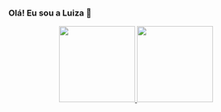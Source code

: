 ### Olá! Eu sou a Luiza 👋
<div align="center">
  <a href="https://github.com/luizaonorio">
  <img height="150em" src="https://github-readme-stats.vercel.app/api?username=luizaonorio&show_icons=true&theme=dracula&include_all_commits=true&count_private=true"/>
  <img height="150em" src="https://github-readme-stats.vercel.app/api/top-langs/?username=luizaonorio&layout=compact&langs_count=7&theme=dracula"/>
</div>
